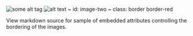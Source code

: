 ---
---
![some alt tag](http://lorempixel.com/g/200/100/ "title text ~ id: image-one ~ class: border border-purple ~ title: Some new title tag") ![alt text ~ id: image-two ~ class: border border-red](http://lorempixel.com/g/200/100/ "Some title tag")

View markdown source for sample of embedded attributes controlling the bordering of the images.

